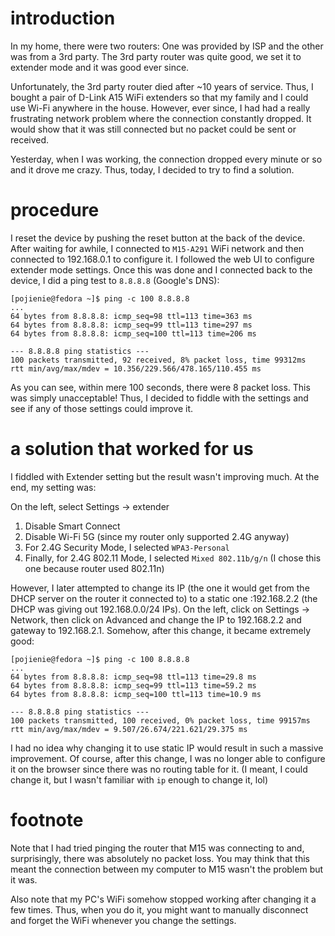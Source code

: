 # introduction

In my home, there were two routers: One was provided by ISP and the other was from a 3rd party. The 3rd party router was quite good, we set it to extender mode and it was good ever since.

Unfortunately, the 3rd party router died after ~10 years of service. Thus, I bought a pair of D-Link A15 WiFi extenders so that my family and I could use Wi-Fi anywhere in the house. However, ever since, I had had a really frustrating network problem where the connection constantly dropped. It would show that it was still connected but no packet could be sent or received.

Yesterday, when I was working, the connection dropped every minute or so and it drove me crazy. Thus, today, I decided to try to find a solution.

# procedure

I reset the device by pushing the reset button at the back of the device. After waiting for awhile, I connected to `M15-A291` WiFi network and then connected to 192.168.0.1 to configure it. I followed the web UI to configure extender mode settings. Once this was done and I connected back to the device, I did a ping test to `8.8.8.8` (Google's DNS):

```
[pojienie@fedora ~]$ ping -c 100 8.8.8.8
...
64 bytes from 8.8.8.8: icmp_seq=98 ttl=113 time=363 ms
64 bytes from 8.8.8.8: icmp_seq=99 ttl=113 time=297 ms
64 bytes from 8.8.8.8: icmp_seq=100 ttl=113 time=206 ms

--- 8.8.8.8 ping statistics ---
100 packets transmitted, 92 received, 8% packet loss, time 99312ms
rtt min/avg/max/mdev = 10.356/229.566/478.165/110.455 ms
```

As you can see, within mere 100 seconds, there were 8 packet loss. This was simply unacceptable! Thus, I decided to fiddle with the settings and see if any of those settings could improve it.

# a solution that worked for us

I fiddled with Extender setting but the result wasn't improving much. At the end, my setting was:

On the left, select Settings -> extender

1. Disable Smart Connect
2. Disable Wi-Fi 5G (since my router only supported 2.4G anyway)
3. For 2.4G Security Mode, I selected `WPA3-Personal`
4. Finally, for 2.4G 802.11 Mode, I selected `Mixed 802.11b/g/n` (I chose this one because router used 802.11n)

However, I later attempted to change its IP (the one it would get from the DHCP server on the router it connected to) to a static one :192.168.2.2 (the DHCP was giving out 192.168.0.0/24 IPs). On the left, click on Settings -> Network, then click on Advanced and change the IP to 192.168.2.2 and gateway to 192.168.2.1. Somehow, after this change, it became extremely good:

```
[pojienie@fedora ~]$ ping -c 100 8.8.8.8
...
64 bytes from 8.8.8.8: icmp_seq=98 ttl=113 time=29.8 ms
64 bytes from 8.8.8.8: icmp_seq=99 ttl=113 time=59.2 ms
64 bytes from 8.8.8.8: icmp_seq=100 ttl=113 time=10.9 ms

--- 8.8.8.8 ping statistics ---
100 packets transmitted, 100 received, 0% packet loss, time 99157ms
rtt min/avg/max/mdev = 9.507/26.674/221.621/29.375 ms
```

I had no idea why changing it to use static IP would result in such a massive improvement. Of course, after this change, I was no longer able to configure it on the browser since there was no routing table for it. (I meant, I could change it, but I wasn't familiar with `ip` enough to change it, lol)

# footnote

Note that I had tried pinging the router that M15 was connecting to and, surprisingly, there was absolutely no packet loss. You may think that this meant the connection between my computer to M15 wasn't the problem but it was.

Also note that my PC's WiFi somehow stopped working after changing it a few times. Thus, when you do it, you might want to manually disconnect and forget the WiFi whenever you change the settings.
